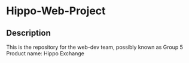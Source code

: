 # Hippo-Web-Project
## Description
This is the repository for the web-dev team, possibly known as Group 5
Product name: Hippo Exchange
